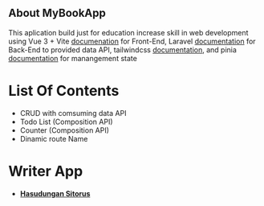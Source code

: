 ## About MyBookApp
This aplication build just for education increase skill in web development using Vue 3 + Vite [documenation](https://v3.vuejs.org/api/sfc-script-setup.html#sfc-script-setup)  for Front-End, Laravel [documentation](https://laravel.com/docs/9.x/) for Back-End to provided data API, tailwindcss [documentation](https://tailwindcss.com/docs/installation/framework-guides), and pinia [documentation](https://pinia.vuejs.org/introduction.html) for manangement state 

# List Of Contents
- CRUD with comsuming data API
- Todo List (Composition API)
- Counter (Composition API)
- Dinamic route Name
# Writer App
- **[Hasudungan Sitorus](https://twitter.com/jung_doeng)**


